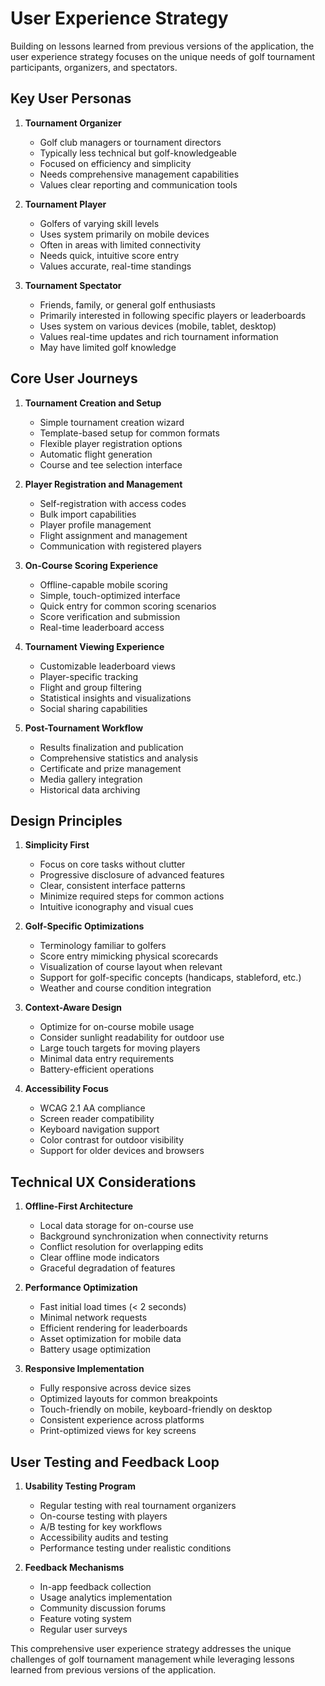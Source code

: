 # User Experience Strategy

Building on lessons learned from previous versions of the application, the user experience strategy focuses on the unique needs of golf tournament participants, organizers, and spectators.

## Key User Personas

1. **Tournament Organizer**
   - Golf club managers or tournament directors
   - Typically less technical but golf-knowledgeable
   - Focused on efficiency and simplicity
   - Needs comprehensive management capabilities
   - Values clear reporting and communication tools
   
2. **Tournament Player**
   - Golfers of varying skill levels
   - Uses system primarily on mobile devices
   - Often in areas with limited connectivity
   - Needs quick, intuitive score entry
   - Values accurate, real-time standings
   
3. **Tournament Spectator**
   - Friends, family, or general golf enthusiasts
   - Primarily interested in following specific players or leaderboards
   - Uses system on various devices (mobile, tablet, desktop)
   - Values real-time updates and rich tournament information
   - May have limited golf knowledge

## Core User Journeys

1. **Tournament Creation and Setup**
   - Simple tournament creation wizard
   - Template-based setup for common formats
   - Flexible player registration options
   - Automatic flight generation
   - Course and tee selection interface
   
2. **Player Registration and Management**
   - Self-registration with access codes
   - Bulk import capabilities
   - Player profile management
   - Flight assignment and management
   - Communication with registered players
   
3. **On-Course Scoring Experience**
   - Offline-capable mobile scoring
   - Simple, touch-optimized interface
   - Quick entry for common scoring scenarios
   - Score verification and submission
   - Real-time leaderboard access
   
4. **Tournament Viewing Experience**
   - Customizable leaderboard views
   - Player-specific tracking
   - Flight and group filtering
   - Statistical insights and visualizations
   - Social sharing capabilities
   
5. **Post-Tournament Workflow**
   - Results finalization and publication
   - Comprehensive statistics and analysis
   - Certificate and prize management
   - Media gallery integration
   - Historical data archiving

## Design Principles

1. **Simplicity First**
   - Focus on core tasks without clutter
   - Progressive disclosure of advanced features
   - Clear, consistent interface patterns
   - Minimize required steps for common actions
   - Intuitive iconography and visual cues
   
2. **Golf-Specific Optimizations**
   - Terminology familiar to golfers
   - Score entry mimicking physical scorecards
   - Visualization of course layout when relevant
   - Support for golf-specific concepts (handicaps, stableford, etc.)
   - Weather and course condition integration
   
3. **Context-Aware Design**
   - Optimize for on-course mobile usage
   - Consider sunlight readability for outdoor use
   - Large touch targets for moving players
   - Minimal data entry requirements
   - Battery-efficient operations

4. **Accessibility Focus**
   - WCAG 2.1 AA compliance
   - Screen reader compatibility
   - Keyboard navigation support
   - Color contrast for outdoor visibility
   - Support for older devices and browsers

## Technical UX Considerations

1. **Offline-First Architecture**
   - Local data storage for on-course use
   - Background synchronization when connectivity returns
   - Conflict resolution for overlapping edits
   - Clear offline mode indicators
   - Graceful degradation of features
   
2. **Performance Optimization**
   - Fast initial load times (< 2 seconds)
   - Minimal network requests
   - Efficient rendering for leaderboards
   - Asset optimization for mobile data
   - Battery usage optimization
   
3. **Responsive Implementation**
   - Fully responsive across device sizes
   - Optimized layouts for common breakpoints
   - Touch-friendly on mobile, keyboard-friendly on desktop
   - Consistent experience across platforms
   - Print-optimized views for key screens

## User Testing and Feedback Loop

1. **Usability Testing Program**
   - Regular testing with real tournament organizers
   - On-course testing with players
   - A/B testing for key workflows
   - Accessibility audits and testing
   - Performance testing under realistic conditions
   
2. **Feedback Mechanisms**
   - In-app feedback collection
   - Usage analytics implementation
   - Community discussion forums
   - Feature voting system
   - Regular user surveys

This comprehensive user experience strategy addresses the unique challenges of golf tournament management while leveraging lessons learned from previous versions of the application.
